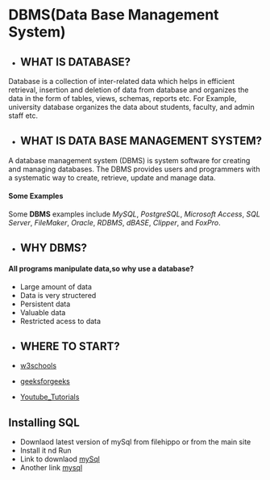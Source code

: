# DBMS(Data Base Management System)
+ ## WHAT IS DATABASE?
Database is a collection of inter-related data which helps in efficient retrieval, insertion and deletion of data from database and organizes the data in the form of tables, views, schemas, reports etc. For Example, university database organizes the data about students, faculty, and admin staff etc.
+ ## WHAT IS DATA BASE MANAGEMENT SYSTEM?
A database management system (DBMS) is system software for creating and managing databases. The DBMS provides users and programmers with a systematic way to create, retrieve, update and manage data.
#### Some Examples
Some **DBMS** examples include *MySQL*, *PostgreSQL*, *Microsoft Access*, *SQL Server*, *FileMaker*, *Oracle*, *RDBMS*, *dBASE*, *Clipper*, and *FoxPro*.
+ ## WHY DBMS?
#### All programs manipulate data,so why use a database?
+ Large amount of data
+ Data is very structered
+ Persistent data
+ Valuable data
+ Restricted acess to data

* ## WHERE TO START?
+ [w3schools](https://www.w3schools.in/dbms "w3schools")

+ [geeksforgeeks](https://www.geeksforgeeks.org/database-management-system-introduction-set-1/)

+ [Youtube_Tutorials](https://www.youtube.com/playlist?list=PL7ersPsTyYt1ebhCAv0eLaQE-urdmELIx) 

## Installing SQL

+ Downlaod latest version of mySql from filehippo or from the main site
+ Install it nd Run
+ Link to downlaod [mySql](https://filehippo.com/download_mysql/11938/)
+ Another link [mysql]()




